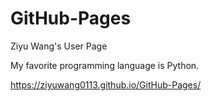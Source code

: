 # GitHub-Pages

Ziyu Wang's User Page

My favorite programming language is Python.

https://ziyuwang0113.github.io/GitHub-Pages/
